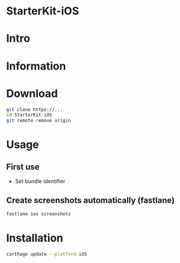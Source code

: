 # StarterKit-iOS

# Intro

# Information

# Download

```bash
git clone https://...
cd StarterKit-iOS
git remote remove origin
```

# Usage

## First use

* Set bundle identifier

## Create screenshots automatically (fastlane)

```bash
fastlane ios screenshots
```

# Installation

```bash
carthage update --platform iOS
```
